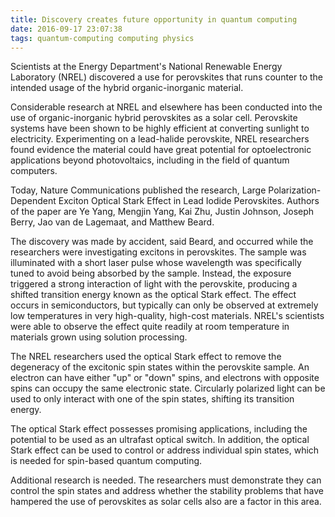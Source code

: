 ```yaml
---
title: Discovery creates future opportunity in quantum computing
date: 2016-09-17 23:07:38
tags: quantum-computing computing physics
---
```

Scientists at the Energy Department's National Renewable Energy Laboratory (NREL) discovered a use for perovskites that runs counter to the intended usage of the hybrid organic-inorganic material.
<!-- more -->

Considerable research at NREL and elsewhere has been conducted into the use of organic-inorganic hybrid perovskites as a solar cell. Perovskite systems have been shown to be highly efficient at converting sunlight to electricity. Experimenting on a lead-halide perovskite, NREL researchers found evidence the material could have great potential for optoelectronic applications beyond photovoltaics, including in the field of quantum computers.

Today, Nature Communications published the research, Large Polarization-Dependent Exciton Optical Stark Effect in Lead Iodide Perovskites. Authors of the paper are Ye Yang, Mengjin Yang, Kai Zhu, Justin Johnson, Joseph Berry, Jao van de Lagemaat, and Matthew Beard.

The discovery was made by accident, said Beard, and occurred while the researchers were investigating excitons in perovskites. The sample was illuminated with a short laser pulse whose wavelength was specifically tuned to avoid being absorbed by the sample. Instead, the exposure triggered a strong interaction of light with the perovskite, producing a shifted transition energy known as the optical Stark effect. The effect occurs in semiconductors, but typically can only be observed at extremely low temperatures in very high-quality, high-cost materials. NREL's scientists were able to observe the effect quite readily at room temperature in materials grown using solution processing.

The NREL researchers used the optical Stark effect to remove the degeneracy of the excitonic spin states within the perovskite sample. An electron can have either "up" or "down" spins, and electrons with opposite spins can occupy the same electronic state. Circularly polarized light can be used to only interact with one of the spin states, shifting its transition energy.

The optical Stark effect possesses promising applications, including the potential to be used as an ultrafast optical switch. In addition, the optical Stark effect can be used to control or address individual spin states, which is needed for spin-based quantum computing.

Additional research is needed. The researchers must demonstrate they can control the spin states and address whether the stability problems that have hampered the use of perovskites as solar cells also are a factor in this area.